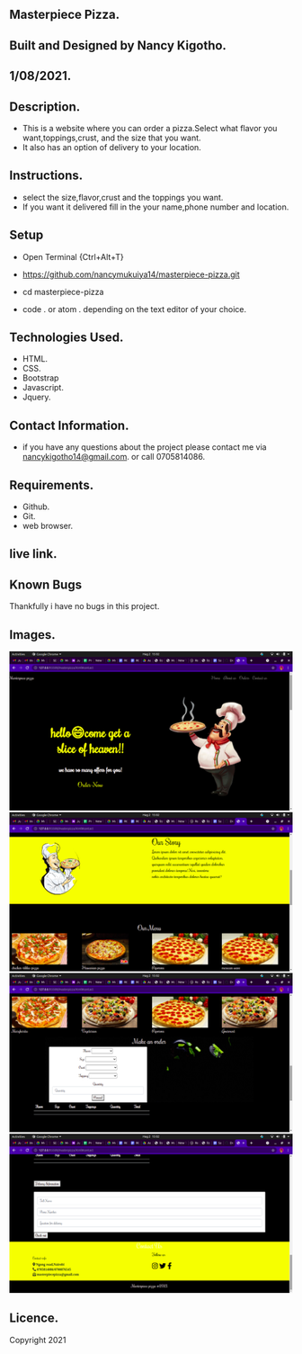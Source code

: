 ## Masterpiece Pizza.
## Built and Designed by Nancy Kigotho.
## 1/08/2021.
## Description.
* This is a website where you can order a pizza.Select what flavor you want,toppings,crust, and the size that you want.
* It also has an option of delivery to your location.
## Instructions.
* select the size,flavor,crust and the toppings you want.
* If you want it delivered fill in the your name,phone number and location.
## Setup

* Open Terminal {Ctrl+Alt+T}

* https://github.com/nancymukuiya14/masterpiece-pizza.git

* cd masterpiece-pizza

* code . or atom . depending on the text editor of your choice.


## Technologies Used.
* HTML.
* CSS.
* Bootstrap
* Javascript.
* Jquery.
## Contact Information.
* if you have any questions about the project please contact me via nancykigotho14@gmail.com.
or call 0705814086.
## Requirements.
* Github.
* Git.
* web browser.
## live link.



## Known Bugs
Thankfully i have no bugs in this project.

## Images.
<img src="./assets/home.png">
<img src="./assets/about.png">
<img src="./assets/menu.png">
<img src="./assets/order.png">

## Licence.
Copyright 2021 <COPYRIGHT HOLDER>
